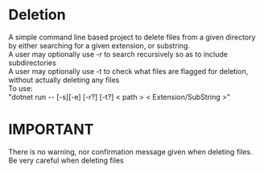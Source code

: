 # Deletion
A simple command line based project to delete files from a given directory by either searching for a given extension, or substring.\
A user may optionally use -r to search recursively so as to include subdirectories\
A user may optionally use -t to check what files are flagged for deletion, without actually deleting any files\
To use:\
"dotnet run -- [-s][-e] [-r?] [-t?] < path > < Extension/SubString >"
# IMPORTANT
There is no warning, nor confirmation message given when deleting files. Be very careful when deleting files

